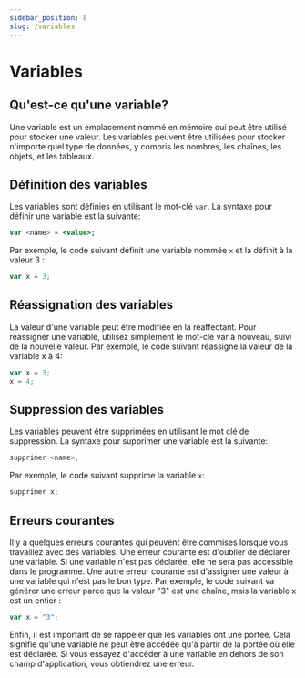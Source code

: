 ```yaml
---
sidebar_position: 8
slug: /variables
---
```


# Variables


## Qu'est-ce qu'une variable?

Une variable est un emplacement nommé en mémoire qui peut être utilisé pour stocker une valeur. Les variables peuvent être utilisées pour stocker n'importe quel type de données, y compris les nombres, les chaînes, les objets, et les tableaux.

## Définition des variables

Les variables sont définies en utilisant le mot-clé `var`. La syntaxe pour définir une variable est la suivante:

```jsx
var <name> = <value>;
```

Par exemple, le code suivant définit une variable nommée `x` et la définit à la valeur 3 :
```jsx
var x = 3;
```

## Réassignation des variables
La valeur d'une variable peut être modifiée en la réaffectant. Pour réassigner une variable, utilisez simplement le mot-clé var à nouveau, suivi de la nouvelle valeur. Par exemple, le code suivant réassigne la valeur de la variable x à 4:
```jsx
var x = 3;
x = 4;
```

## Suppression des variables
Les variables peuvent être supprimées en utilisant le mot clé de suppression. La syntaxe pour supprimer une variable est la suivante:
```jsx
supprimer <name>;
```

Par exemple, le code suivant supprime la variable `x`:

```jsx
supprimer x;
```

## Erreurs courantes

Il y a quelques erreurs courantes qui peuvent être commises lorsque vous travaillez avec des variables. Une erreur courante est d'oublier de déclarer une variable. Si une variable n'est pas déclarée, elle ne sera pas accessible dans le programme. Une autre erreur courante est d'assigner une valeur à une variable qui n'est pas le bon type. Par exemple, le code suivant va générer une erreur parce que la valeur "3" est une chaîne, mais la variable x est un entier :

```jsx
var x = "3";
```

Enfin, il est important de se rappeler que les variables ont une portée. Cela signifie qu'une variable ne peut être accédée qu'à partir de la portée où elle est déclarée. Si vous essayez d'accéder à une variable en dehors de son champ d'application, vous obtiendrez une erreur.